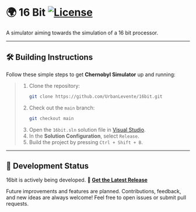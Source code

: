 # 🌍 16 Bit [![License](https://img.shields.io/github/license/UrbanLevente/16bit.svg)](https://github.com/UrbanLevente/Chernobyl-Simulator/blob/main/LICENSE)

A simulator aiming towards the simulation of a 16 bit processor.

---

## 🛠️ Building Instructions

Follow these simple steps to get **Chernobyl Simulator** up and running:

> 1. Clone the repository:
>    ```sh
>    git clone https://github.com/UrbanLevente/16bit.git
>    ```
> 2. Check out the `main` branch:
>    ```sh
>    git checkout main
>    ```
> 3. Open the `16bit.sln` solution file in [Visual Studio](https://visualstudio.microsoft.com/downloads/ "Visual Studio").
> 4. In the **Solution Configuration**, select `Release`.
> 5. Build the project by pressing `Ctrl + Shift + B`.

---

## 🚧 Development Status

16bit is actively being developed.
**🚀 [Get the Latest Release](https://github.com/UrbanLevente/16bit/releases/latest "latest release")**

Future improvements and features are planned. Contributions, feedback, and new ideas are always welcome! Feel free to open issues or submit pull requests.